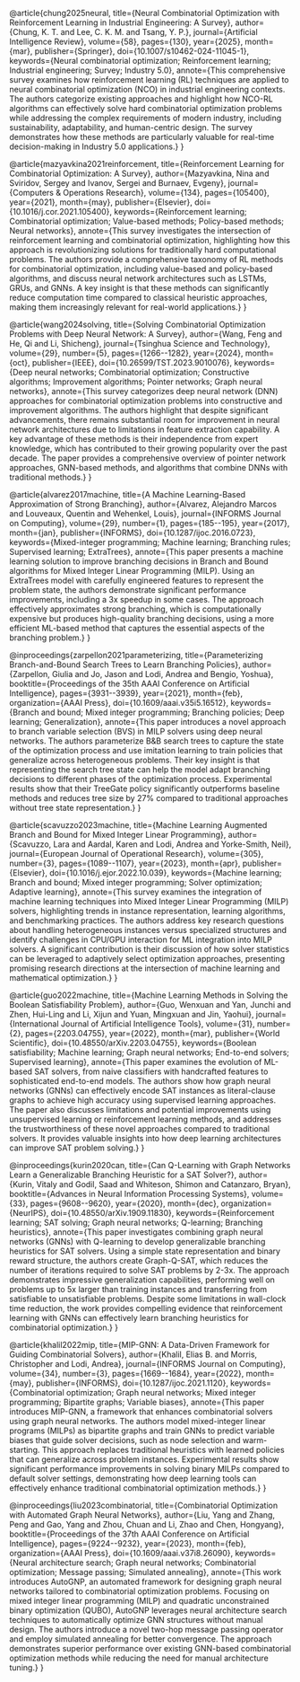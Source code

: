 @article{chung2025neural,
  title={Neural Combinatorial Optimization with Reinforcement Learning in Industrial Engineering: A Survey},
  author={Chung, K. T. and Lee, C. K. M. and Tsang, Y. P.},
  journal={Artificial Intelligence Review},
  volume={58},
  pages={130},
  year={2025},
  month={mar},
  publisher={Springer},
  doi={10.1007/s10462-024-11045-1},
  keywords={Neural combinatorial optimization; Reinforcement learning; Industrial engineering; Survey; Industry 5.0},
  annote={This comprehensive survey examines how reinforcement learning (RL) techniques are applied to neural combinatorial optimization (NCO) in industrial engineering contexts. The authors categorize existing approaches and highlight how NCO-RL algorithms can effectively solve hard combinatorial optimization problems while addressing the complex requirements of modern industry, including sustainability, adaptability, and human-centric design. The survey demonstrates how these methods are particularly valuable for real-time decision-making in Industry 5.0 applications.}
}

@article{mazyavkina2021reinforcement,
  title={Reinforcement Learning for Combinatorial Optimization: A Survey},
  author={Mazyavkina, Nina and Sviridov, Sergey and Ivanov, Sergei and Burnaev, Evgeny},
  journal={Computers \& Operations Research},
  volume={134},
  pages={105400},
  year={2021},
  month={may},
  publisher={Elsevier},
  doi={10.1016/j.cor.2021.105400},
  keywords={Reinforcement learning; Combinatorial optimization; Value-based methods; Policy-based methods; Neural networks},
  annote={This survey investigates the intersection of reinforcement learning and combinatorial optimization, highlighting how this approach is revolutionizing solutions for traditionally hard computational problems. The authors provide a comprehensive taxonomy of RL methods for combinatorial optimization, including value-based and policy-based algorithms, and discuss neural network architectures such as LSTMs, GRUs, and GNNs. A key insight is that these methods can significantly reduce computation time compared to classical heuristic approaches, making them increasingly relevant for real-world applications.}
}

@article{wang2024solving,
  title={Solving Combinatorial Optimization Problems with Deep Neural Network: A Survey},
  author={Wang, Feng and He, Qi and Li, Shicheng},
  journal={Tsinghua Science and Technology},
  volume={29},
  number={5},
  pages={1266--1282},
  year={2024},
  month={oct},
  publisher={IEEE},
  doi={10.26599/TST.2023.9010076},
  keywords={Deep neural networks; Combinatorial optimization; Constructive algorithms; Improvement algorithms; Pointer networks; Graph neural networks},
  annote={This survey categorizes deep neural network (DNN) approaches for combinatorial optimization problems into constructive and improvement algorithms. The authors highlight that despite significant advancements, there remains substantial room for improvement in neural network architectures due to limitations in feature extraction capability. A key advantage of these methods is their independence from expert knowledge, which has contributed to their growing popularity over the past decade. The paper provides a comprehensive overview of pointer network approaches, GNN-based methods, and algorithms that combine DNNs with traditional methods.}
}

@article{alvarez2017machine,
  title={A Machine Learning-Based Approximation of Strong Branching},
  author={Alvarez, Alejandro Marcos and Louveaux, Quentin and Wehenkel, Louis},
  journal={INFORMS Journal on Computing},
  volume={29},
  number={1},
  pages={185--195},
  year={2017},
  month={jan},
  publisher={INFORMS},
  doi={10.1287/ijoc.2016.0723},
  keywords={Mixed-integer programming; Machine learning; Branching rules; Supervised learning; ExtraTrees},
  annote={This paper presents a machine learning solution to improve branching decisions in Branch and Bound algorithms for Mixed Integer Linear Programming (MILP). Using an ExtraTrees model with carefully engineered features to represent the problem state, the authors demonstrate significant performance improvements, including a 3x speedup in some cases. The approach effectively approximates strong branching, which is computationally expensive but produces high-quality branching decisions, using a more efficient ML-based method that captures the essential aspects of the branching problem.}
}

@inproceedings{zarpellon2021parameterizing,
  title={Parameterizing Branch-and-Bound Search Trees to Learn Branching Policies},
  author={Zarpellon, Giulia and Jo, Jason and Lodi, Andrea and Bengio, Yoshua},
  booktitle={Proceedings of the 35th AAAI Conference on Artificial Intelligence},
  pages={3931--3939},
  year={2021},
  month={feb},
  organization={AAAI Press},
  doi={10.1609/aaai.v35i5.16512},
  keywords={Branch and bound; Mixed integer programming; Branching policies; Deep learning; Generalization},
  annote={This paper introduces a novel approach to branch variable selection (BVS) in MILP solvers using deep neural networks. The authors parameterize B\&B search trees to capture the state of the optimization process and use imitation learning to train policies that generalize across heterogeneous problems. Their key insight is that representing the search tree state can help the model adapt branching decisions to different phases of the optimization process. Experimental results show that their TreeGate policy significantly outperforms baseline methods and reduces tree size by 27\% compared to traditional approaches without tree state representation.}
}

@article{scavuzzo2023machine,
  title={Machine Learning Augmented Branch and Bound for Mixed Integer Linear Programming},
  author={Scavuzzo, Lara and Aardal, Karen and Lodi, Andrea and Yorke-Smith, Neil},
  journal={European Journal of Operational Research},
  volume={305},
  number={3},
  pages={1089--1107},
  year={2023},
  month={apr},
  publisher={Elsevier},
  doi={10.1016/j.ejor.2022.10.039},
  keywords={Machine learning; Branch and bound; Mixed integer programming; Solver optimization; Adaptive learning},
  annote={This survey examines the integration of machine learning techniques into Mixed Integer Linear Programming (MILP) solvers, highlighting trends in instance representation, learning algorithms, and benchmarking practices. The authors address key research questions about handling heterogeneous instances versus specialized structures and identify challenges in CPU/GPU interaction for ML integration into MILP solvers. A significant contribution is their discussion of how solver statistics can be leveraged to adaptively select optimization approaches, presenting promising research directions at the intersection of machine learning and mathematical optimization.}
}

@article{guo2022machine,
  title={Machine Learning Methods in Solving the Boolean Satisfiability Problem},
  author={Guo, Wenxuan and Yan, Junchi and Zhen, Hui-Ling and Li, Xijun and Yuan, Mingxuan and Jin, Yaohui},
  journal={International Journal of Artificial Intelligence Tools},
  volume={31},
  number={2},
  pages={2203.04755},
  year={2022},
  month={mar},
  publisher={World Scientific},
  doi={10.48550/arXiv.2203.04755},
  keywords={Boolean satisfiability; Machine learning; Graph neural networks; End-to-end solvers; Supervised learning},
  annote={This paper examines the evolution of ML-based SAT solvers, from naive classifiers with handcrafted features to sophisticated end-to-end models. The authors show how graph neural networks (GNNs) can effectively encode SAT instances as literal-clause graphs to achieve high accuracy using supervised learning approaches. The paper also discusses limitations and potential improvements using unsupervised learning or reinforcement learning methods, and addresses the trustworthiness of these novel approaches compared to traditional solvers. It provides valuable insights into how deep learning architectures can improve SAT problem solving.}
}

@inproceedings{kurin2020can,
  title={Can Q-Learning with Graph Networks Learn a Generalizable Branching Heuristic for a SAT Solver?},
  author={Kurin, Vitaly and Godil, Saad and Whiteson, Shimon and Catanzaro, Bryan},
  booktitle={Advances in Neural Information Processing Systems},
  volume={33},
  pages={9608--9620},
  year={2020},
  month={dec},
  organization={NeurIPS},
  doi={10.48550/arXiv.1909.11830},
  keywords={Reinforcement learning; SAT solving; Graph neural networks; Q-learning; Branching heuristics},
  annote={This paper investigates combining graph neural networks (GNNs) with Q-learning to develop generalizable branching heuristics for SAT solvers. Using a simple state representation and binary reward structure, the authors create Graph-Q-SAT, which reduces the number of iterations required to solve SAT problems by 2-3x. The approach demonstrates impressive generalization capabilities, performing well on problems up to 5x larger than training instances and transferring from satisfiable to unsatisfiable problems. Despite some limitations in wall-clock time reduction, the work provides compelling evidence that reinforcement learning with GNNs can effectively learn branching heuristics for combinatorial optimization.}
}

@article{khalil2022mip,
  title={MIP-GNN: A Data-Driven Framework for Guiding Combinatorial Solvers},
  author={Khalil, Elias B. and Morris, Christopher and Lodi, Andrea},
  journal={INFORMS Journal on Computing},
  volume={34},
  number={3},
  pages={1669--1684},
  year={2022},
  month={may},
  publisher={INFORMS},
  doi={10.1287/ijoc.2021.1120},
  keywords={Combinatorial optimization; Graph neural networks; Mixed integer programming; Bipartite graphs; Variable biases},
  annote={This paper introduces MIP-GNN, a framework that enhances combinatorial solvers using graph neural networks. The authors model mixed-integer linear programs (MILPs) as bipartite graphs and train GNNs to predict variable biases that guide solver decisions, such as node selection and warm-starting. This approach replaces traditional heuristics with learned policies that can generalize across problem instances. Experimental results show significant performance improvements in solving binary MILPs compared to default solver settings, demonstrating how deep learning tools can effectively enhance traditional combinatorial optimization methods.}
}

@inproceedings{liu2023combinatorial,
  title={Combinatorial Optimization with Automated Graph Neural Networks},
  author={Liu, Yang and Zhang, Peng and Gao, Yang and Zhou, Chuan and Li, Zhao and Chen, Hongyang},
  booktitle={Proceedings of the 37th AAAI Conference on Artificial Intelligence},
  pages={9224--9232},
  year={2023},
  month={feb},
  organization={AAAI Press},
  doi={10.1609/aaai.v37i8.26090},
  keywords={Neural architecture search; Graph neural networks; Combinatorial optimization; Message passing; Simulated annealing},
  annote={This work introduces AutoGNP, an automated framework for designing graph neural networks tailored to combinatorial optimization problems. Focusing on mixed integer linear programming (MILP) and quadratic unconstrained binary optimization (QUBO), AutoGNP leverages neural architecture search techniques to automatically optimize GNN structures without manual design. The authors introduce a novel two-hop message passing operator and employ simulated annealing for better convergence. The approach demonstrates superior performance over existing GNN-based combinatorial optimization methods while reducing the need for manual architecture tuning.}
}